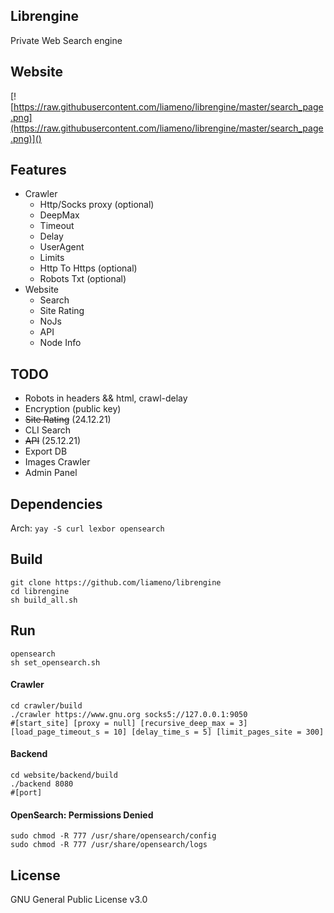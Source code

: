 ## Librengine
Private Web Search engine
## Website
[![https://raw.githubusercontent.com/liameno/librengine/master/search_page.png](https://raw.githubusercontent.com/liameno/librengine/master/search_page.png)]()
## Features
-  Crawler
	-  Http/Socks proxy (optional)
	-  DeepMax
	-  Timeout
	-  Delay
	-  UserAgent
	-  Limits
	-  Http To Https (optional)
	-  Robots Txt (optional)
-  Website
	-  Search
	-  Site Rating
	-  NoJs
	-  API
	-  Node Info

## TODO
-  Robots in headers && html, crawl-delay
-  Encryption (public key)
-  ~~Site Rating~~ (24.12.21)
-  CLI Search
-  ~~API~~ (25.12.21)
-  Export DB
-  Images Crawler
-  Admin Panel

## Dependencies
Arch: `yay -S curl lexbor opensearch`
## Build
```shell
git clone https://github.com/liameno/librengine
cd librengine
sh build_all.sh
```
## Run
```shell
opensearch
sh set_opensearch.sh
```
#### Crawler
```shell
cd crawler/build
./crawler https://www.gnu.org socks5://127.0.0.1:9050
#[start_site] [proxy = null] [recursive_deep_max = 3] [load_page_timeout_s = 10] [delay_time_s = 5] [limit_pages_site = 300]
```
#### Backend
```shell
cd website/backend/build
./backend 8080
#[port]
```
#### OpenSearch: Permissions Denied

```shell
sudo chmod -R 777 /usr/share/opensearch/config
sudo chmod -R 777 /usr/share/opensearch/logs
```

## License
GNU General Public License v3.0

